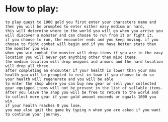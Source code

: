 # How to play:
    to play quest to 1000 gold you first enter your characters name and then you will be prompted to enter either easy medium or hard,
    this will determine where in the world you will go when you arrive you will discover a monster and can choose to run from it or fight it.
    if you choose to run, the encounter ends and you keep moving. if you choose to fight combat will begin and if you have better stats than the monster you win.
    when you win combat the monster will drop items if you are in the easy location you will never get anything other than misc items.
    the medium location will drop weapons and armors and the hard location will drop all three.
    after completing an encounter if your health is lower than your max health you will be prompted to rest in town if you choose to do so your health will regenerate and you will be able
    to enter the shop where you can buy new gear or sell your collected gear equipped items will not be present in the list of sellable items.
    after you leave the shop you will be free to return to the world and to collect more gear if your gold amount exceeds or equals 1000 you win.
    if your health reaches 0 you lose.
    you may also quit the game by typing n when you are asked if you want to continue your journey.


<!-- To do list:
    
    revise combat function - working on
    put limit on items in inventory to iincentivize going to town and selling items - working on
    
    -->



    

    